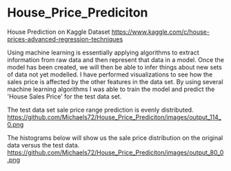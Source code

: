 # House_Price_Prediciton
House Prediction on Kaggle Dataset
https://www.kaggle.com/c/house-prices-advanced-regression-techniques

Using machine learning is essentially applying algorithms to extract information from raw data and then represent that data in a model.  Once the model has been created, we will then be able to infer things about new sets of data not yet modelled.
I have performed visualizations to see how the sales price is affected by the other features in the data set. By using several machine learning algorithms I was able to train the model and predict the 'House Sales Price' for the test data set.

The test data set sale price range prediction is evenly distributed.
https://github.com/Michaels72/House_Price_Prediciton/images/output_114_0.png

The histograms below will show us the sale price distribution on the original data versus the test data.
https://github.com/Michaels72/House_Price_Prediciton/images/output_80_0.png
